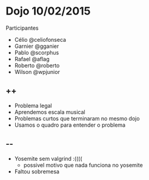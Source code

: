 # Dojo 10/02/2015

Participantes

- Célio @celiofonseca
- Garnier @gganier
- Pablo @scorphus
- Rafael @aflag
- Roberto @roberto
- Wilson @wpjunior

## ++

- Problema legal
- Aprendemos escala musical
- Problemas curtos que terminaram no mesmo dojo
- Usamos o quadro para entender o problema

## --

- Yosemite sem valgrind :((((
  - possivel motivo que nada funciona no yosemite
- Faltou sobremesa
